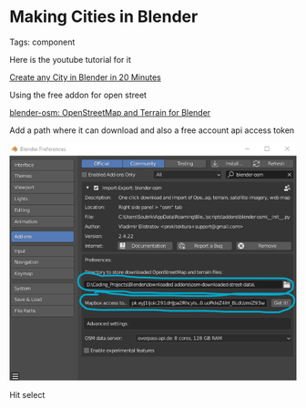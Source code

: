 # Making Cities in Blender

Tags: component

Here is the youtube tutorial for it 

[Create any City in Blender in 20 Minutes](https://www.youtube.com/watch?v=NW_djQS_N8U)

Using the free addon for open street 

[blender-osm: OpenStreetMap and Terrain for Blender](https://gumroad.com/l/blender-osm)

Add a path where it can download and also a free account api access token 

![Making%20Cities%20in%20Blender%20ecb276cc689349449414dd156e062ab4/Untitled.png](Making%20Cities%20in%20Blender%20ecb276cc689349449414dd156e062ab4/Untitled.png)

Hit select